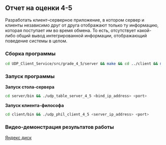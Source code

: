 ## Отчет на оценки 4-5

Разработать клиент–серверное приложение, в котором сервер и клиенты независимо друг от друга отображают только ту информацию, которая поступает им во время обмена. То есть, отсутствует какой-либо общий вывод интегрированной информации, отображающий поведение системы в целом.

### Сборка программы

```sh
cd UDP_Client_Service/src/grade_4_5/server && make && cd ../client && make
```

### Запуск программы

**Запуск стола-сервера**

```sh
cd server/bin && ./udp_table_server_4_5 <bind_ip_address> <port>
```

**Запуск клиента-философа**

```sh
cd client/bin && ./udp_phil_client_4_5 <server_ip_address> <port>
```

### Видео-демонстрация результатов работы

[Яндекс диск](https://disk.yandex.ru/i/JEEXyNqUspfcug)